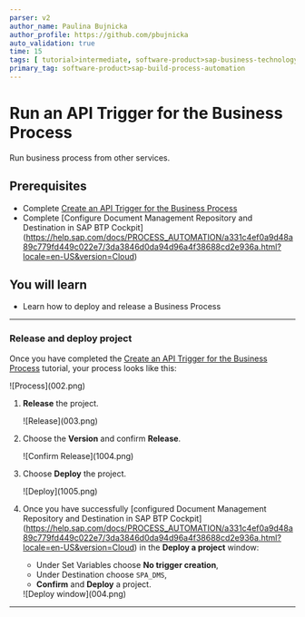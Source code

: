 ```yaml
---
parser: v2
author_name: Paulina Bujnicka
author_profile: https://github.com/pbujnicka
auto_validation: true
time: 15
tags: [ tutorial>intermediate, software-product>sap-business-technology-platform, software-product>document-information-extraction, topic>artificial-intelligence, tutorial>free-tier]
primary_tag: software-product>sap-build-process-automation
---
```


# Run an API Trigger for the Business Process
<!-- description --> Run business process from other services.

## Prerequisites
 - Complete [Create an API Trigger for the Business Process](spa-dox-create-process-api-trigger)
 - Complete [Configure Document Management Repository and Destination in SAP BTP Cockpit] (https://help.sap.com/docs/PROCESS_AUTOMATION/a331c4ef0a9d48a89c779fd449c022e7/3da3846d0da94d96a4f38688cd2e936a.html?locale=en-US&version=Cloud)

## You will learn
  - Learn how to deploy and release a Business Process

---

### Release and deploy project


Once you have completed the [Create an API Trigger for the Business Process](spa-dox-create-process-api-trigger) tutorial, your process looks like this:

<!-- border -->![Process](002.png)

1. **Release** the project.

    <!-- border -->![Release](003.png)

2. Choose the **Version** and confirm **Release**.

    <!-- border -->![Confirm Release](1004.png)

3. Choose **Deploy** the project.

    <!-- border -->![Deploy](1005.png)

4. Once you have successfully [configured Document Management Repository and Destination in SAP BTP Cockpit] (https://help.sap.com/docs/PROCESS_AUTOMATION/a331c4ef0a9d48a89c779fd449c022e7/3da3846d0da94d96a4f38688cd2e936a.html?locale=en-US&version=Cloud) in the **Deploy a project** window:

    - Under Set Variables choose **No trigger creation**,
    - Under Destination choose `SPA_DMS`,
    - **Confirm** and **Deploy** a project.

    <!-- border -->![Deploy window](004.png)







---
